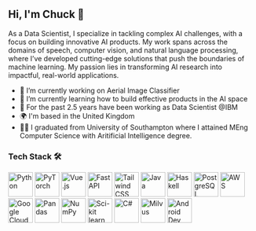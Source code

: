 ## Hi, I'm Chuck 👋

As a Data Scientist, I specialize in tackling complex AI challenges, with a focus on building innovative AI products. My work spans across the domains of speech, computer vision, and natural language processing, where I’ve developed cutting-edge solutions that push the boundaries of machine learning. My passion lies in transforming AI research into impactful, real-world applications.

- 🔭 I’m currently working on Aerial Image Classifier
- 🌱 I’m currently learning how to build effective products in the AI space
- 💼 For the past 2.5 years have been working as Data Scientist @IBM
- 🌍  I'm based in the United Kingdom
- 👨‍🎓 I graduated from University of Southampton where I attained MEng Computer Science with Aritificial Intelligence degree.


### Tech Stack 🛠️

<p align="left">
  <img src="https://user-images.githubusercontent.com/25181517/183423507-c056a6f9-1ba8-4312-a350-19bcbc5a8697.png" title="Python" width="50"/>
  <img src="https://icon.icepanel.io/Technology/svg/PyTorch.svg" title="PyTorch" width="50"/>
  <img src="https://icon.icepanel.io/Technology/svg/Vue.js.svg" title="Vue.js" width="50"/>
  <img src="https://icon.icepanel.io/Technology/svg/FastAPI.svg" title="FastAPI" width="50"/>
  <img src="https://icon.icepanel.io/Technology/svg/Tailwind-CSS.svg" title="Tailwind CSS" width="50"/>
  <img src="https://icon.icepanel.io/Technology/svg/Java.svg" title="Java" width="50"/>
  <img src="https://icon.icepanel.io/Technology/svg/Haskell.svg" title="Haskell" width="50"/>
  <img src="https://icon.icepanel.io/Technology/svg/PostgresSQL.svg" title="PostgreSQL" width="50"/>
  <img src="https://icon.icepanel.io/Technology/svg/AWS.svg" title="AWS" width="50"/>
  <img src="https://icon.icepanel.io/Technology/svg/Google-Cloud.svg" title="Google Cloud" width="50"/>
  <img src="https://icon.icepanel.io/Technology/svg/Pandas.svg" title="Pandas" width="50"/>
  <img src="https://icon.icepanel.io/Technology/svg/NumPy.svg" title="NumPy" width="50"/>
  <img src="https://icon.icepanel.io/Technology/svg/scikit-learn.svg" title="Sci-kit learn" width="50"/>
  <img src="https://icon.icepanel.io/Technology/svg/C%23-%28CSharp%29.svg" title="C#" width="50"/>
  <img src="https://artwork.lfaidata.foundation/projects/milvus/icon/color/milvus-icon-color.png" title="Milvus" width="50"/>
  <img src="https://icon.icepanel.io/Technology/svg/Android-Studio.svg" title="Android Dev" width="50"/>

</p>

